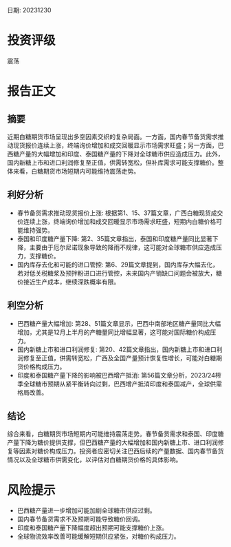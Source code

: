 
日期: 20231230

# 投资评级

震荡

# 报告正文

## 摘要

近期白糖期货市场呈现出多空因素交织的复杂局面。一方面，国内春节备货需求推动现货报价连续上涨，终端询价增加和成交回暖显示市场需求旺盛；另一方面，巴西糖产量的大幅增加和印度、泰国糖产量的下降对全球糖市供应造成压力。此外，国内新糖上市和进口利润修复至正值，供需转宽松，但补库需求可能支撑糖价。整体来看，白糖期货市场短期内可能维持震荡走势。

## 利好分析

* 春节备货需求推动现货报价上涨: 根据第1、15、37篇文章，广西白糖现货成交价连续上涨，终端询价增加和成交回暖显示市场需求旺盛，短期内白糖价格可能维持强势。
* 泰国和印度糖产量下降: 第2、35篇文章指出，泰国和印度糖产量同比显著下降，主要由于厄尔尼诺现象导致的降雨不规律，这可能对全球糖市供应造成压力，支撑糖价。
* 国内库存去化和可能的进口管控: 第6、29篇文章提到，国内库存大幅去化，若对低关税糖浆及预拌粉进口进行管控，未来国内产销缺口问题会被放大，糖价接近生产成本，继续深跌概率有限。

## 利空分析

* 巴西糖产量大幅增加: 第28、51篇文章显示，巴西中南部地区糖产量同比大幅增加，尤其是12月上半月的产糖量同比增幅显著，这可能对国际糖价构成压力。
* 国内新糖上市和进口利润修复: 第20、42篇文章指出，国内新糖上市和进口利润修复至正值，供需转宽松，广西及全国产量预计恢复性增长，可能对白糖期货价格构成压力。
* 印度和泰国糖产量下降的影响被巴西增产抵消: 第56篇文章分析，2023/24榨季全球糖市预期从紧平衡转向过剩，巴西增产抵消印度和泰国减产，全球供需格局改善。

## 结论

综合来看，白糖期货市场短期内可能维持震荡走势。春节备货需求和泰国、印度糖产量下降为糖价提供支撑，但巴西糖产量的大幅增加和国内新糖上市、进口利润修复等因素对糖价构成压力。投资者应密切关注巴西后续的产量数据、国内春节备货情况以及全球糖市供需变化，以评估对白糖期货价格的具体影响。

# 风险提示

* 巴西糖产量进一步增加可能加剧全球糖市供应过剩。
* 国内春节备货需求不及预期可能导致糖价回调。
* 印度和泰国糖产量下降幅度超出预期可能支撑糖价上涨。
* 全球物流效率改善可能缓解短期供应紧张，对糖价构成压力。
